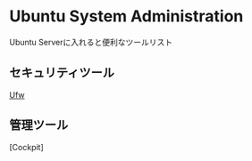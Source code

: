 # Ubuntu System Administration
Ubuntu Serverに入れると便利なツールリスト

## セキュリティツール
[Ufw](https://github.com/kazu71/Ubuntu_Server_Systems/tree/a356dd1e0d000df57e5fa2be41a8602438918312/UFW_System)

## 管理ツール
[Cockpit]
